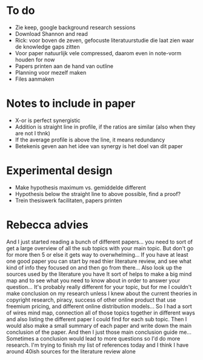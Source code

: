 # To do

* Zie keep, google background research sessions
* Download Shannon and read
* Rick: voor boven de zeven, gefocuste literatuurstudie die laat zien waar de knowledge gaps zitten
* Voor paper natuurlijk vele compressed, daarom even in note-vorm houden for now
* Papers printen aan de hand van outline
* Planning voor mezelf maken
* Files aanmaken

# Notes to include in paper

* X-or is perfect synergistic
* Addition is straight line in profile, if the ratios are similar (also when they are not I thnk)
* If the average profile is above the line, it means redundancy
* Betekenis geven aan het idee van synergy is het doel van dit paper

# Experimental design

* Make hypothesis maximum vs. gemiddelde different
* Hypothesis below the straight line to above possible, find a proof?
* Trein thesiswerk facilitaten, papers printen

# Rebecca advies

And I just started reading a bunch of different papers... you need to sort of get a large overview of all the sub topics with your main topic. But don't go for more then 5 or else it gets way to overwhelming... If you have at least one good paper you can start by read thier literature review, and see what kind of info they focused on and then go from there... Also look up the sources used by the literature you have
It sort of helps to make a big mind map and to see what you need to know about in order to answer your question... It's probably really different for your topic, but for me I couldn't make conclusion on my research unless I knew about the current theories in copyright research, piracy, success of other online product that use freemium pricing, and different online distribution models...
So I had a sort of wires mind map, connection all of those topics together in different ways and also listing the different paper I could find for each sub topic. Then I would also make a small summary of each paper and write down the main conclusion of the paper. And then I just those main conclusion guide me... Sometimes a conclusion would lead to more questions so I'd do more research. I'm trying to finish my list of references today and I think I have around 40ish sources for the literature review alone
